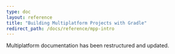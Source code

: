 ```yaml
---
type: doc
layout: reference
title: "Building Multiplatform Projects with Gradle"
redirect_path: /docs/reference/mpp-intro
---
```


Multiplatform documentation has been restructured and updated.